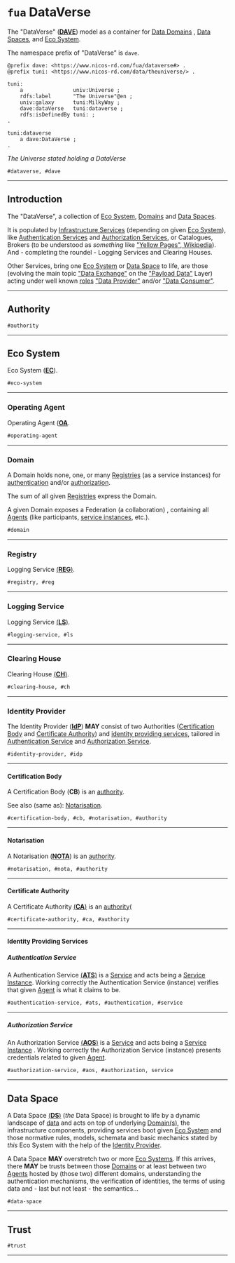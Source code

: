 # `fua` DataVerse

The "DataVerse" ([**DAVE**](../../glossary/shortcut.md#dave)) model as a container for [Data Domains](#data-domain)
, [Data Spaces](#data-space),
and [Eco System](#eco-system).

The namespace prefix of "DataVerse" is `dave`.

```turtle
@prefix dave: <https://www.nicos-rd.com/fua/dataverse#> .
@prefix tuni: <https://www.nicos-rd.com/data/theuniverse/> .

tuni:
    a                univ:Universe ;
    rdfs:label       "The Universe"@en ;
    univ:galaxy      tuni:MilkyWay ;
    dave:dataVerse   tuni:dataverse ;
    rdfs:isDefinedBy tuni: ;
.

tuni:dataverse
    a dave:DataVerse ;
.
```

*The Universe stated holding a DataVerse*

```#dataverse, #dave```

---

## Introduction

The "DataVerse", a collection of [Eco System](#eco-system), [Domains](#data-domain) and [Data Spaces](#data-space).

It is populated by [Infrastructure Services](../../glossary/README.md#infrastructure-service) (depending on
given [Eco System](#eco-system)),
like [Authentication Services](#authentication-service) and [Authorization Services](#authorization-service), or
Catalogues, Brokers (to be understood as _something_
like ["Yellow Pages", Wikipedia](https://en.wikipedia.org/wiki/Yellow_pages)). And - completing the roundel - Logging
Services and Clearing Houses.

Other Services, bring one [Eco System](#eco-system) or [Data Space](#data-space) to life, are those (evolving the main
topic ["Data Exchange"](../glossary/README.md#data-exchange) on
the ["Payload Data"](../glossary/README.md#payload-data) Layer) acting
under well known [roles](../glossary/README.md#role) ["Data Provider"](../glossary/README.md#data-provider)
and/or ["Data Consumer"](../glossary/README.md#data-consumer).

---

## Authority

```#authority```

---

## Eco System

Eco System ([**EC**](../../glossary/shortcut.md#ec)).

```#eco-system```

---

### Operating Agent

Operating Agent ([**OA**](../../glossary/shortcut.md#oa).

```#operating-agent```

---

### Domain

A Domain holds none, one, or many [Registries](#registry) (as a service instances)
for [authentication](#authentication-service) and/or [authorization](#authorization-service).

The sum of all given [Registries](#registry) express the Domain.

A given Domain exposes a Federation (a collaboration) , containing all [Agents](../../glossary/README.md#agent) (like
participants, [service instances](../../glossary/README.md#service-instance), etc.).

```#domain```

---

### Registry

Logging Service [(**REG**)](../../glossary/shortcut.md#reg).

```#registry, #reg```

---

### Logging Service

Logging Service [(**LS**)](../../glossary/shortcut.md#ls).

```#logging-service, #ls```

---

### Clearing House

Clearing House [(**CH**)](../../glossary/shortcut.md#ch).

```#clearing-house, #ch```

---

### Identity Provider

The Identity Provider ([**IdP**](../../glossary/shortcut.md#idp)) **MAY** consist of two
Authorities ([Certification Body](#certification-body) and
[Certificate Authority](#certificate-authority)) and [identity providing services](#identity-providing-services),
tailored in [Authentication Service](#authentication-service) and [Authorization Service](#authorization-service).

```#identity-provider, #idp```

---

#### Certification Body

A Certification Body (**CB**) is an [authority](#Authority).

See also (same as): [Notarisation](#notarisation).

```#certification-body, #cb, #notarisation, #authority```

---

#### Notarisation

A Notarisation ([**NOTA**](../../glossary/shortcut.md#nota)) is an [authority](#authority).

```#notarisation, #nota, #authority```

---

#### Certificate Authority

A Certificate Authority [(**CA**)](../../glossary/shortcut.md#ca) is an [authority](#authority)(

```#certificate-authority, #ca, #authority```

---

#### Identity Providing Services

##### Authentication Service

A Authentication Service [(**ATS**)](../../glossary/shortcut.md#ats) is a [Service](../../glossary/README.md#service)
and acts being
a [Service Instance](../../glossary/README.md#service-instance). Working correctly the Authentication Service (instance)
verifies that given [Agent](../../glossary/README.md#agent) is what it claims to be.

```#authentication-service, #ats, #authentication, #service```

---

##### Authorization Service

An Authorization Service [(**AOS**)](../../glossary/shortcut.md#aos) is a [Service](../../glossary/README.md#service)
and acts being
a [Service Instance](../../glossary/README.md#service-instance) . Working
correctly the Authorization
Service (instance)
presents credentials related to given [Agent](../../glossary/README.md#agent).

```#authorization-service, #aos, #authorization, service```

---

## Data Space

A Data Space [(**DS**)](../../glossary/shortcut.md#ds) (_the_ Data Space) is brought to life by a dynamic landscape
of [data](../glossary/README.md#data)
and acts on top of underlying [Domain(s)](#domain), the infrastructure components, providing services boot
given [Eco System](#eco-system) and those normative rules, models, schemata and basic mechanics stated by _this_ Eco
System with the
help of the [Identity Provider](#identity-provider).

A Data Space **MAY** overstretch two or more [Eco Systems](#eco-system). If this arrives, there **MAY** be trusts
between those [Domains](#domain) or at least between two [Agents](../../glossary/README.md#agent) hosted by (those two)
different domains, understanding the authentication mechanisms, the verification of identities, the terms of using data
and - last but not least - the semantics...

```#data-space```

---

## Trust

```#trust```

---